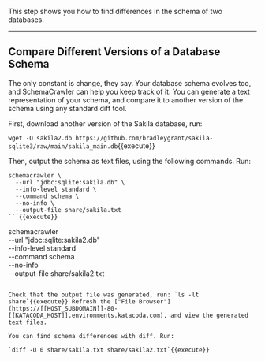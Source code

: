This step shows you how to find differences in the schema of two databases.

-----

## Compare Different Versions of a Database Schema

The only constant is change, they say. Your database schema evolves too, and SchemaCrawler can help you keep track of it. You can generate a text representation of your schema, and compare it to another version of the schema using any standard diff tool.

First, download another version of the Sakila database, run:

`wget -O sakila2.db https://github.com/bradleygrant/sakila-sqlite3/raw/main/sakila_main.db`{{execute}}

Then, output the schema as text files, using the following commands. Run:

```
schemacrawler \
  --url "jdbc:sqlite:sakila.db" \
  --info-level standard \
  --command schema \
  --no-info \
  --output-file share/sakila.txt
```{{execute}}

```
schemacrawler \
  --url "jdbc:sqlite:sakila2.db" \
  --info-level standard \
  --command schema \
  --no-info \
  --output-file share/sakila2.txt
```{{execute}}

Check that the output file was generated, run: `ls -lt share`{{execute}} Refresh the ["File Browser"](https://[[HOST_SUBDOMAIN]]-80-[[KATACODA_HOST]].environments.katacoda.com), and view the generated text files.

You can find schema differences with diff. Run:

`diff -U 0 share/sakila.txt share/sakila2.txt`{{execute}}
